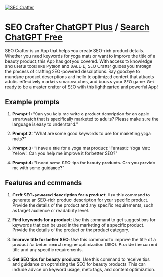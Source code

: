 
[![SEO Crafter](https://files.oaiusercontent.com/file-HZpstEdYLO1FcvOwMTQT929B?se=2123-10-16T11%3A09%3A38Z&sp=r&sv=2021-08-06&sr=b&rscc=max-age%3D31536000%2C%20immutable&rscd=attachment%3B%20filename%3D_655a99c2-627d-4298-91ab-78c95e7cc1bb.jpeg&sig=5sqhzeABXTLd7VMllclPvI8BhyngSJC4b%2BV/vEW47lM%3D)](https://chat.openai.com/g/g-IxswlWe7h-seo-crafter)

# SEO Crafter [ChatGPT Plus](https://chat.openai.com/g/g-IxswlWe7h-seo-crafter) / [Search ChatGPT Free](https://gptcall.net/index.html#/?search=SEO%20Crafter)

SEO Crafter is an App that helps you create SEO-rich product details. Whether you need keywords for yoga mats or want to improve the title of a beauty product, this App has got you covered. With access to knowledge and useful tools like Python and DALL-E, SEO Crafter guides you through the process of crafting SEO-powered descriptions. Say goodbye to mundane product descriptions and hello to optimized content that attracts adults, effectively markets smartwatches, and boosts your SEO game. Get ready to be a master crafter of SEO with this lighthearted and powerful App!

## Example prompts

1. **Prompt 1:** "Can you help me write a product description for an apple smartwatch that is specifically marketed to adults? Please make sure the language is easy to understand."

2. **Prompt 2:** "What are some good keywords to use for marketing yoga mats?"

3. **Prompt 3:** "I have a title for a yoga mat product: 'Fantastic Yoga Mat: Yellow'. Can you help me improve it for better SEO?"

4. **Prompt 4:** "I need some SEO tips for beauty products. Can you provide me with some guidance?"

## Features and commands

1. **Craft SEO-powered description for a product**: Use this command to generate an SEO-rich product description for your specific product. Provide the details of the product and any specific requirements, such as target audience or readability level.

2. **Find keywords for a product**: Use this command to get suggestions for keywords that can be used in the marketing of a specific product. Provide the details of the product or the product category.

3. **Improve title for better SEO**: Use this command to improve the title of a product for better search engine optimization (SEO). Provide the current title and any specific requirements.

4. **Get SEO tips for beauty products**: Use this command to receive tips and guidance on optimizing the SEO for beauty products. This can include advice on keyword usage, meta tags, and content optimization.


